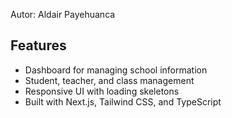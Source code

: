 Autor: Aldair Payehuanca
## Features

- Dashboard for managing school information
- Student, teacher, and class management
- Responsive UI with loading skeletons
- Built with Next.js, Tailwind CSS, and TypeScript

